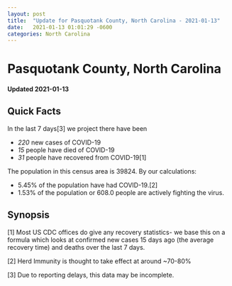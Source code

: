 ```yaml
---
layout: post
title:  "Update for Pasquotank County, North Carolina - 2021-01-13"
date:   2021-01-13 01:01:29 -0600
categories: North Carolina
---
```


# Pasquotank County, North Carolina
#### Updated 2021-01-13

## Quick Facts

In the last 7 days[3] we project there have been
- *220* new cases of COVID-19
- *15* people have died of COVID-19
- *31* people have recovered from COVID-19[1]

The population in this census area is 39824. By our calculations:
- 5.45% of the population have had COVID-19.[2]
- 1.53% of the population or 608.0 people are actively fighting the virus.

## Synopsis




[1] Most US CDC offices do give any recovery statistics- we base this on a formula which looks at confirmed new cases
15 days ago (the average recovery time) and deaths over the last 7 days.

[2] Herd Immunity is thought to take effect at around ~70-80%

[3] Due to reporting delays, this data may be incomplete.
 
    